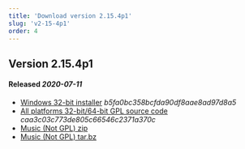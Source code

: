 ```yaml
---
title: 'Download version 2.15.4p1'
slug: 'v2-15-4p1'
order: 4
---
```

## Version 2.15.4p1 
#### Released _2020-07-11_

- [Windows 32-bit installer](https://github.com/the3dfxdude/7kaa/releases/download/v2.15.4p1/7kaa-install-win32-2.15.4p1.exe) _b5fa0bc358bcfda90df8aae8ad97d8a5_
- [All platforms 32-bit/64-bit GPL source code](https://github.com/the3dfxdude/7kaa/releases/download/v2.15.4p1/7kaa-2.15.4p1.tar.xz) _caa3c03c773de805c66546c2371a370c_
- [Music (Not GPL) zip](https://www.7kfans.com/downloads/7kaa-music-2.15.zip)
- [Music (Not GPL) tar.bz](https://www.7kfans.com/downloads/7kaa-music-2.15.tar.bz2)

